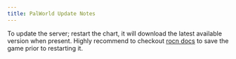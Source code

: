 ```yaml
---
title: PalWorld Update Notes
---
```


To update the server; restart the chart, it will download the latest available version when present. Highly recommend to checkout [rocn docs](./rcon_notes.md) to save the game prior to restarting it.
